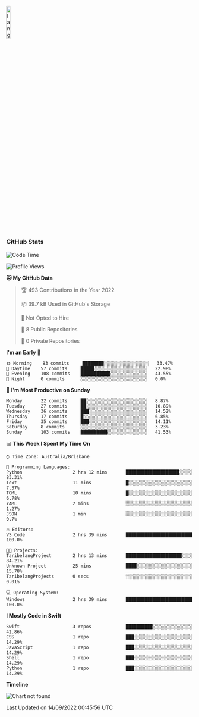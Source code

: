 <p align="left"><img width=15%" src="https://github.com/alansmathew/alansmathew/raw/master/lang.gif" alt="lang image here" /></p>

# <h3 align="left">GitHub Stats</h3>

<!--START_SECTION:waka-->
![Code Time](http://img.shields.io/badge/Code%20Time-31%20hrs%2018%20mins-blue)

![Profile Views](http://img.shields.io/badge/Profile%20Views-0-blue)

**🐱 My GitHub Data** 

> 🏆 493 Contributions in the Year 2022
 > 
> 📦 39.7 kB Used in GitHub's Storage 
 > 
> 🚫 Not Opted to Hire
 > 
> 📜 8 Public Repositories 
 > 
> 🔑 0 Private Repositories  
 > 
**I'm an Early 🐤** 

```text
🌞 Morning    83 commits     ████████░░░░░░░░░░░░░░░░░   33.47% 
🌆 Daytime    57 commits     █████░░░░░░░░░░░░░░░░░░░░   22.98% 
🌃 Evening    108 commits    ███████████░░░░░░░░░░░░░░   43.55% 
🌙 Night      0 commits      ░░░░░░░░░░░░░░░░░░░░░░░░░   0.0%

```
📅 **I'm Most Productive on Sunday** 

```text
Monday       22 commits     ██░░░░░░░░░░░░░░░░░░░░░░░   8.87% 
Tuesday      27 commits     ██░░░░░░░░░░░░░░░░░░░░░░░   10.89% 
Wednesday    36 commits     ███░░░░░░░░░░░░░░░░░░░░░░   14.52% 
Thursday     17 commits     █░░░░░░░░░░░░░░░░░░░░░░░░   6.85% 
Friday       35 commits     ███░░░░░░░░░░░░░░░░░░░░░░   14.11% 
Saturday     8 commits      ░░░░░░░░░░░░░░░░░░░░░░░░░   3.23% 
Sunday       103 commits    ██████████░░░░░░░░░░░░░░░   41.53%

```


📊 **This Week I Spent My Time On** 

```text
⌚︎ Time Zone: Australia/Brisbane

💬 Programming Languages: 
Python                   2 hrs 12 mins       ████████████████████░░░░░   83.31% 
Text                     11 mins             █░░░░░░░░░░░░░░░░░░░░░░░░   7.37% 
TOML                     10 mins             █░░░░░░░░░░░░░░░░░░░░░░░░   6.78% 
YAML                     2 mins              ░░░░░░░░░░░░░░░░░░░░░░░░░   1.27% 
JSON                     1 min               ░░░░░░░░░░░░░░░░░░░░░░░░░   0.7%

🔥 Editors: 
VS Code                  2 hrs 39 mins       █████████████████████████   100.0%

🐱‍💻 Projects: 
TaribelangProject        2 hrs 13 mins       █████████████████████░░░░   84.21% 
Unknown Project          25 mins             ████░░░░░░░░░░░░░░░░░░░░░   15.78% 
TaribelangProjects       0 secs              ░░░░░░░░░░░░░░░░░░░░░░░░░   0.01%

💻 Operating System: 
Windows                  2 hrs 39 mins       █████████████████████████   100.0%

```

**I Mostly Code in Swift** 

```text
Swift                    3 repos             ██████████░░░░░░░░░░░░░░░   42.86% 
CSS                      1 repo              ███░░░░░░░░░░░░░░░░░░░░░░   14.29% 
JavaScript               1 repo              ███░░░░░░░░░░░░░░░░░░░░░░   14.29% 
Shell                    1 repo              ███░░░░░░░░░░░░░░░░░░░░░░   14.29% 
Python                   1 repo              ███░░░░░░░░░░░░░░░░░░░░░░   14.29%

```


**Timeline**

![Chart not found](https://raw.githubusercontent.com/samh06/samh06/master/charts/bar_graph.png) 


 Last Updated on 14/09/2022 00:45:56 UTC
<!--END_SECTION:waka-->
